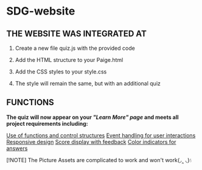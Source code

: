 # SDG-website

## THE WEBSITE WAS INTEGRATED AT
1. Create a new file quiz.js with the provided code

2. Add the HTML structure to your Paige.html

3. Add the CSS styles to your style.css

4. The style will remain the same, but with an additional quiz

## FUNCTIONS
**The quiz will now appear on your _"Learn More" page_ and meets all project requirements including:**

<ins>Use of functions and control structures</ins>
<ins>Event handling for user interactions</ins>
<ins>Responsive design</ins>
<ins>Score display with feedback</ins>
<ins>Color indicators for answers</ins>

[!NOTE]
The Picture Assets are complicated to work and won't work(◞‸ ◟)💧
